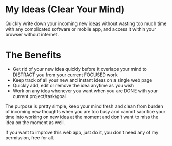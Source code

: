 # My Ideas (Clear Your Mind)
Quickly write down your incoming new ideas without wasting too much time with any complicated software or mobile app, and access it within your browser without internet.

# The Benefits

- Get rid of your new idea quickly before it overlaps your mind to DISTRACT you from your current FOCUSED work
- Keep track of all your new and instant ideas on a single web page
- Quickly add, edit or remove the idea anytime as you wish
- Work on any idea whenever you want when you are DONE with your current project/task/goal

The purpose is pretty simple, keep your mind fresh and clean from burden of incoming new thoughts when you are too busy and cannot sacrifice your time into working on new idea at the moment and don't want to miss the idea on the moment as well.

If you want to improve this web app, just do it, you don't need any of my permission, free for all.
